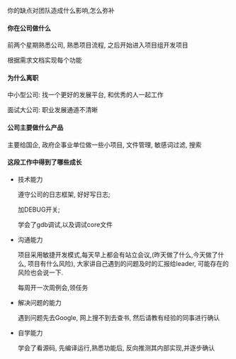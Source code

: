 你的缺点对团队造成什么影响,怎么弥补

#### 你在公司做什么

前两个星期熟悉公司, 熟悉项目流程, 之后开始进入项目组开发项目

根据需求文档实现每个功能

#### 为什么离职

中小型公司: 找一个更好的发展平台, 和优秀的人一起工作

面试大公司: 职业发展通道不清晰

#### 公司主要做什么产品

主要给国企, 政府企事业单位做一些小项目, 文件管理, 敏感词过滤, 搜索

#### 这段工作中得到了哪些成长

- 技术能力

  遵守公司的日志框架, 好好写日志;

  加DEBUG开关;

  学会了gdb调试,以及调试core文件

- 沟通能力

  项目采用敏捷开发模式,每天早上都会有站立会议,(昨天做了什么,今天做了什么, 项目有什么风险), 大家讲自己遇到的问题及时的汇报给leader, 可能存在的风险也会说一下.

  每周开一次周例会,领任务

- 解决问题的能力

  遇到问题先去Google, 网上搜不到去查书, 然后请教有经验的同事进行确认

- 自学能力

  学会了看源码, 先编译运行,熟悉功能后, 反向推测其内部实现,并逐步确认